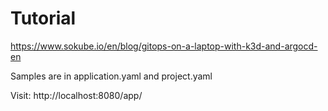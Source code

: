 # Tutorial
https://www.sokube.io/en/blog/gitops-on-a-laptop-with-k3d-and-argocd-en

Samples are in application.yaml and project.yaml

Visit:
http://localhost:8080/app/
